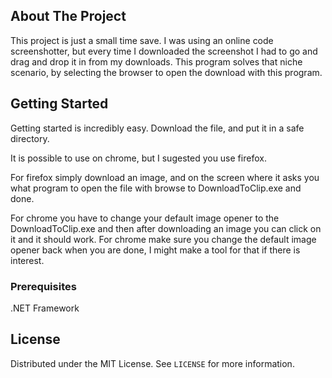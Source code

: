 
<!-- ABOUT THE PROJECT -->
## About The Project

This project is just a small time save. I was using an online code screenshotter, but every time I downloaded the screenshot I had to go and drag and drop it in from my downloads. This program solves that niche scenario, by selecting the browser to open the download with this program.

<!-- GETTING STARTED -->
## Getting Started
Getting started is incredibly easy. Download the file, and put it in a safe directory.

It is possible to use on chrome, but I sugested you use firefox.

For firefox simply download an image, and on the screen where it asks you what program to open the file with browse to DownloadToClip.exe and done.

For chrome you have to change your default image opener to the DownloadToClip.exe and then after downloading an image you can click on it and it should work. For chrome make sure you change the default image opener back when you are done, I might make a tool for that if there is interest.

### Prerequisites

.NET Framework



<!-- LICENSE -->
## License

Distributed under the MIT License. See `LICENSE` for more information.
